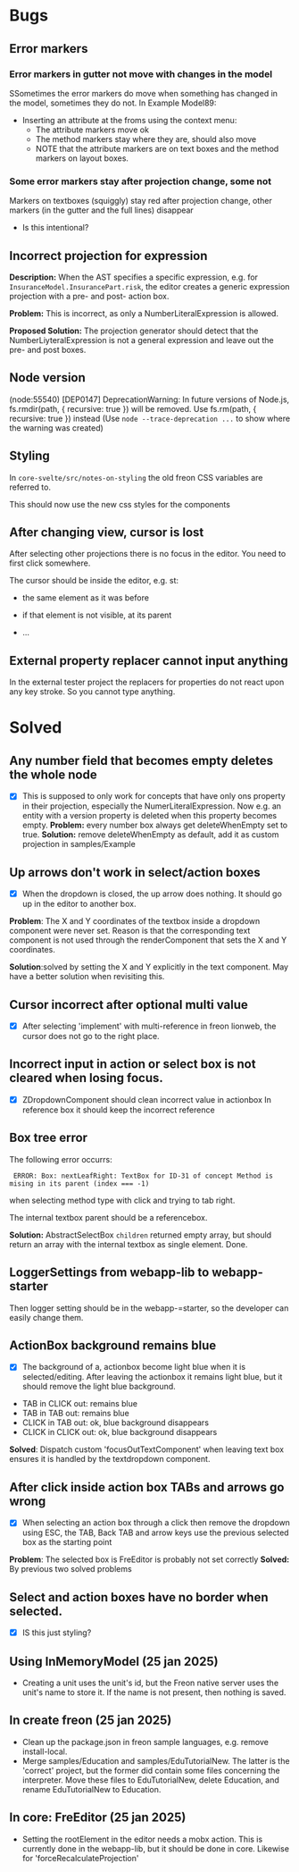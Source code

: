 # Bugs

## Error markers

### Error markers in gutter not move with changes in the model
SSometimes the error markers do move when something has changed in the model, sometimes they do not.
In Example Model89:
- Inserting an attribute at the froms using the context menu:
	- The attribute markers move ok
	- The method markers stay where they are, should also move
	- NOTE that the attribute markers are on text boxes and the method markers on layout boxes.
### Some error markers stay after projection change, some not
Markers on textboxes (squiggly) stay red after projection change, other markers (in the gutter and the full lines) disappear
- Is this intentional?

## Incorrect projection for expression

**Description:**  When the AST specifies a specific expression, e.g. for `InsuranceModel.InsurancePart.risk`, the editor creates a generic expression projection with a pre- and post- action box. 

**Problem:** This is incorrect, as only a NumberLiteralExpression is allowed.

**Proposed Solution:** The projection generator should detect that the NumberLiyteralExpression is not a general expression and leave out the pre- and post boxes.

## Node version

(node:55540) [DEP0147] DeprecationWarning: In future versions of Node.js, fs.rmdir(path, { recursive: true }) will be removed. Use fs.rm(path, { recursive: true }) instead
(Use `node --trace-deprecation ...` to show where the warning was created)

## Styling

In `core-svelte/src/notes-on-styling` the old freon CSS variables are referred to.

This should now use the new css styles for the components

## After changing view, cursor is lost

After selecting other projections there is no focus in the editor. You need to first click somewhere.

The cursor should be inside the editor, e.g. st:

- the same element as it was before

- if that element is not visible, at its parent

- ...

## External property replacer cannot input anything

In the external tester project the replacers for properties do not react upon any key stroke. So you cannot type anything.

# Solved

## Any number field that becomes empty deletes the whole node
- [x] This is supposed to only work for concepts that  have only ons property in their projection, especially the NumerLiteralExpression.
  Now e.g. an entity with a version property is deleted when this property becomes empty.
  **Problem:** every number box always get deleteWhenEmpty set to true.
  **Solution:** remove deleteWhenEmpty as default, add it as custom projection in samples/Example

## Up  arrows don't work in select/action boxes
- [x] When the dropdown is closed, the up  arrow does nothing.
  It should go up in the editor to another box.

**Problem**: The X and Y coordinates of the textbox inside a dropdown component were never set. Reason is that the corresponding text component is not used through the renderComponent that sets the X and Y coordinates.

**Solution**:solved by setting the X and Y explicitly in the text component. May have a better solution when revisiting this.

## Cursor incorrect after optional multi value
- [x] After selecting 'implement' with multi-reference in freon lionweb, the cursor does not go to the right place.
## Incorrect input in action or select box is not cleared when losing focus.
- [x] ZDropdownComponent should clean incorrect value in actionbox
  In reference box it should keep the incorrect reference

## Box tree error

The following error occurrs:

` ERROR: Box: nextLeafRight: TextBox for ID-31 of concept Method is mising in its parent (index === -1)`

when selecting method type with click and trying to tab right.

The internal textbox parent should be a referencebox.

**Solution:** AbstractSelectBox `children` returned empty array, but should return an array with the internal textbox as single element. Done.

## LoggerSettings from webapp-lib to webapp-starter

Then logger setting should be in the webapp-=starter, so the developer can easily change them.

## ActionBox background remains blue

- [x] The background of a, actionbox become light blue when it is selected/editing.  After leaving the actionbox it remains light blue, but it should remove the light blue background.

- TAB in CLICK out: remains blue
- TAB in TAB out: remains blue
- CLICK in TAB out: ok, blue background disappears
- CLICK in CLICK out: ok, blue background disappears

**Solved**: Dispatch custom 'focusOutTextComponent' when leaving text box ensures it is handled by the textdropdown component.
## After click inside action box TABs and arrows go wrong
- [x] When selecting an action box through a click then remove the dropdown using ESC, the TAB, Back TAB and arrow keys use the previous selected box as the starting point

**Problem**: The selected box is FreEditor is probably not set correctly
**Solved:** By previous two solved problems
## Select and action boxes have no border when selected.
- [x] IS this just styling?

## Using InMemoryModel (25 jan 2025)

- Creating a unit uses the unit's id, but the Freon native server uses the unit's name to store it. If the name is not present,
then nothing is saved.

## In create freon (25 jan 2025)

- Clean up the package.json in freon sample languages, e.g. remove install-local.
- Merge samples/Education and samples/EduTutorialNew. The latter is the 'correct' project, but the 
former did contain some files concerning the interpreter. Move these files to EduTutorialNew, delete Education, and rename
EduTutorialNew to Education.

## In core: FreEditor (25 jan 2025)

- Setting the rootElement in the editor needs a mobx action. This is currently done in the webapp-lib, 
but it should be done in core. Likewise for 'forceRecalculateProjection'

